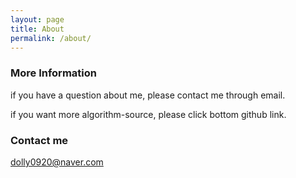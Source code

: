 ```yaml
---
layout: page
title: About
permalink: /about/
---
```


### More Information

if you have a question about me, please contact me through email.

if you want more algorithm-source, please click bottom github link.

### Contact me

[dolly0920@naver.com](mailto:email@domain.com)
